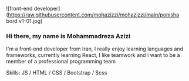 ![front-end developer](https://raw.githubusercontent.com/mohazizzi/mohazizzi/main/ponisha bord v1-01.jpg) 

### Hi there, my name is Mohammadreza Azizi

I'm a front-end developer from Iran, I really enjoy learning languages and frameworks, currently learning React, I like teamwork and i want to be a member of a professional programming team

Skills:  JS / HTML / CSS / Bootstrap / Scss
